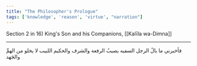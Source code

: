 ```yaml
---
title: "The Philosopher's Prologue"
tags: ['knowledge', 'reason', 'virtue', "narration"]
---
```


 Section 2 in 16) King's Son and his Companions, [[Kalīla wa-Dimna]]

---
فأخبرني ما بالُ الرجل السفيه يصيبُ الرفعة والشرف والحكيم اللبيب لا يخلو من الهمِّ والجَهد
